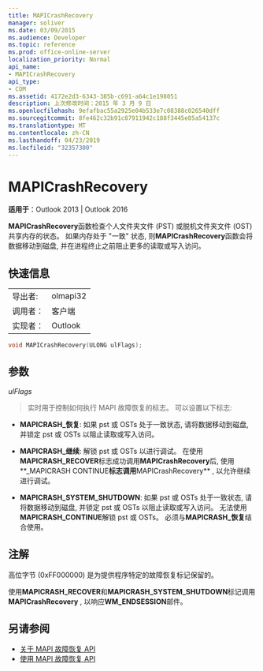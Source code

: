 ```yaml
---
title: MAPICrashRecovery
manager: soliver
ms.date: 03/09/2015
ms.audience: Developer
ms.topic: reference
ms.prod: office-online-server
localization_priority: Normal
api_name:
- MAPICrashRecovery
api_type:
- COM
ms.assetid: 4172e2d3-6343-385b-c691-a64c1e198051
description: 上次修改时间：2015 年 3 月 9 日
ms.openlocfilehash: 9efafbac55a2925e04b533e7c08388c026540dff
ms.sourcegitcommit: 8fe462c32b91c87911942c188f3445e85a54137c
ms.translationtype: MT
ms.contentlocale: zh-CN
ms.lasthandoff: 04/23/2019
ms.locfileid: "32357300"
---
```

# <a name="mapicrashrecovery"></a>MAPICrashRecovery

**适用于**：Outlook 2013 | Outlook 2016 
  
**MAPICrashRecovery**函数检查个人文件夹文件 (PST) 或脱机文件夹文件 (OST) 共享内存的状态。 如果内存处于 "一致" 状态, 则**MAPICrashRecovery**函数会将数据移动到磁盘, 并在进程终止之前阻止更多的读取或写入访问。 
  
## <a name="quick-info"></a>快速信息

|||
|:-----|:-----|
|导出者:  <br/> |olmapi32  <br/> |
|调用者：  <br/> |客户端  <br/> |
|实现者：  <br/> |Outlook  <br/> |
   
```cpp
void MAPICrashRecovery(ULONG ulFlags);
```

## <a name="parameters"></a>参数

_ulFlags_
  
> 实时用于控制如何执行 MAPI 故障恢复的标志。 可以设置以下标志:
    
   - **MAPICRASH\_恢复**: 如果 pst 或 OSTs 处于一致状态, 请将数据移动到磁盘, 并锁定 pst 或 OSTs 以阻止读取或写入访问。
    
   - **MAPICRASH\_继续**: 解锁 pst 或 OSTs 以进行调试。 在使用**MAPICRASH_RECOVER**标志成功调用**MAPICrashRecovery**后, 使用**\_MAPICRASH CONTINUE**标志调用**MAPICrashRecovery** , 以允许继续进行调试。 
    
   - **MAPICRASH\_SYSTEM_SHUTDOWN**: 如果 pst 或 OSTs 处于一致状态, 请将数据移动到磁盘, 并锁定 pst 或 OSTs 以阻止读取或写入访问。 无法使用**MAPICRASH\_CONTINUE**解锁 pst 或 OSTs。 必须与**MAPICRASH\_恢复**结合使用。 
    
## <a name="remarks"></a>注解

高位字节 (0xFF000000) 是为提供程序特定的故障恢复标记保留的。
  
使用**MAPICRASH\_RECOVER**和**MAPICRASH_SYSTEM_SHUTDOWN**标记调用**MAPICrashRecovery** , 以响应**WM_ENDSESSION**邮件。 
  
## <a name="see-also"></a>另请参阅

- [关于 MAPI 故障恢复 API](about-the-mapi-crash-recovery-api.md)
- [使用 MAPI 故障恢复 API](how-to-use-the-mapi-crash-recovery-api.md)

